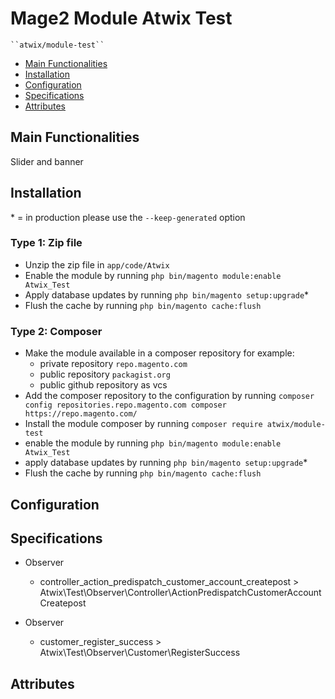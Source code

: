 # Mage2 Module Atwix Test

    ``atwix/module-test``

 - [Main Functionalities](#markdown-header-main-functionalities)
 - [Installation](#markdown-header-installation)
 - [Configuration](#markdown-header-configuration)
 - [Specifications](#markdown-header-specifications)
 - [Attributes](#markdown-header-attributes)


## Main Functionalities
Slider and banner

## Installation
\* = in production please use the `--keep-generated` option

### Type 1: Zip file

 - Unzip the zip file in `app/code/Atwix`
 - Enable the module by running `php bin/magento module:enable Atwix_Test`
 - Apply database updates by running `php bin/magento setup:upgrade`\*
 - Flush the cache by running `php bin/magento cache:flush`

### Type 2: Composer

 - Make the module available in a composer repository for example:
    - private repository `repo.magento.com`
    - public repository `packagist.org`
    - public github repository as vcs
 - Add the composer repository to the configuration by running `composer config repositories.repo.magento.com composer https://repo.magento.com/`
 - Install the module composer by running `composer require atwix/module-test`
 - enable the module by running `php bin/magento module:enable Atwix_Test`
 - apply database updates by running `php bin/magento setup:upgrade`\*
 - Flush the cache by running `php bin/magento cache:flush`


## Configuration




## Specifications

 - Observer
	- controller_action_predispatch_customer_account_createpost > Atwix\Test\Observer\Controller\ActionPredispatchCustomerAccountCreatepost

 - Observer
	- customer_register_success > Atwix\Test\Observer\Customer\RegisterSuccess


## Attributes




